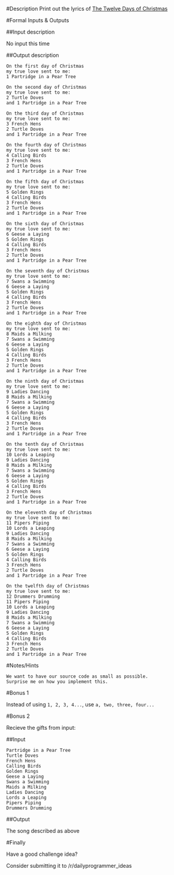 #Description
Print out the lyrics of [The Twelve Days of Christmas](http://www.41051.com/xmaslyrics/twelvedays.html)

#Formal Inputs & Outputs

##Input description

No input this time

##Output description

    On the first day of Christmas
    my true love sent to me:
    1 Partridge in a Pear Tree

    On the second day of Christmas
    my true love sent to me:
    2 Turtle Doves
    and 1 Partridge in a Pear Tree

    On the third day of Christmas
    my true love sent to me:
    3 French Hens
    2 Turtle Doves
    and 1 Partridge in a Pear Tree

    On the fourth day of Christmas
    my true love sent to me:
    4 Calling Birds
    3 French Hens
    2 Turtle Doves
    and 1 Partridge in a Pear Tree

    On the fifth day of Christmas
    my true love sent to me:
    5 Golden Rings
    4 Calling Birds
    3 French Hens
    2 Turtle Doves
    and 1 Partridge in a Pear Tree

    On the sixth day of Christmas
    my true love sent to me:
    6 Geese a Laying
    5 Golden Rings
    4 Calling Birds
    3 French Hens
    2 Turtle Doves
    and 1 Partridge in a Pear Tree

    On the seventh day of Christmas
    my true love sent to me:
    7 Swans a Swimming
    6 Geese a Laying
    5 Golden Rings
    4 Calling Birds
    3 French Hens
    2 Turtle Doves
    and 1 Partridge in a Pear Tree

    On the eighth day of Christmas
    my true love sent to me:
    8 Maids a Milking
    7 Swans a Swimming
    6 Geese a Laying
    5 Golden Rings
    4 Calling Birds
    3 French Hens
    2 Turtle Doves
    and 1 Partridge in a Pear Tree

    On the ninth day of Christmas
    my true love sent to me:
    9 Ladies Dancing
    8 Maids a Milking
    7 Swans a Swimming
    6 Geese a Laying
    5 Golden Rings
    4 Calling Birds
    3 French Hens
    2 Turtle Doves
    and 1 Partridge in a Pear Tree

    On the tenth day of Christmas
    my true love sent to me:
    10 Lords a Leaping
    9 Ladies Dancing
    8 Maids a Milking
    7 Swans a Swimming
    6 Geese a Laying
    5 Golden Rings
    4 Calling Birds
    3 French Hens
    2 Turtle Doves
    and 1 Partridge in a Pear Tree

    On the eleventh day of Christmas
    my true love sent to me:
    11 Pipers Piping
    10 Lords a Leaping
    9 Ladies Dancing
    8 Maids a Milking
    7 Swans a Swimming
    6 Geese a Laying
    5 Golden Rings
    4 Calling Birds
    3 French Hens
    2 Turtle Doves
    and 1 Partridge in a Pear Tree

    On the twelfth day of Christmas
    my true love sent to me:
    12 Drummers Drumming
    11 Pipers Piping
    10 Lords a Leaping
    9 Ladies Dancing
    8 Maids a Milking
    7 Swans a Swimming
    6 Geese a Laying
    5 Golden Rings
    4 Calling Birds
    3 French Hens
    2 Turtle Doves
    and 1 Partridge in a Pear Tree

#Notes/Hints

    We want to have our source code as small as possible.
    Surprise me on how you implement this.

#Bonus 1

Instead of using `1, 2, 3, 4...`, use `a, two, three, four...`

#Bonus 2

Recieve the gifts from input:

##Input

    Partridge in a Pear Tree
    Turtle Doves
    French Hens
    Calling Birds
    Golden Rings
    Geese a Laying
    Swans a Swimming
    Maids a Milking
    Ladies Dancing
    Lords a Leaping
    Pipers Piping
    Drummers Drumming

##Output

The song described as above

#Finally

Have a good challenge idea?

Consider submitting it to /r/dailyprogrammer_ideas
